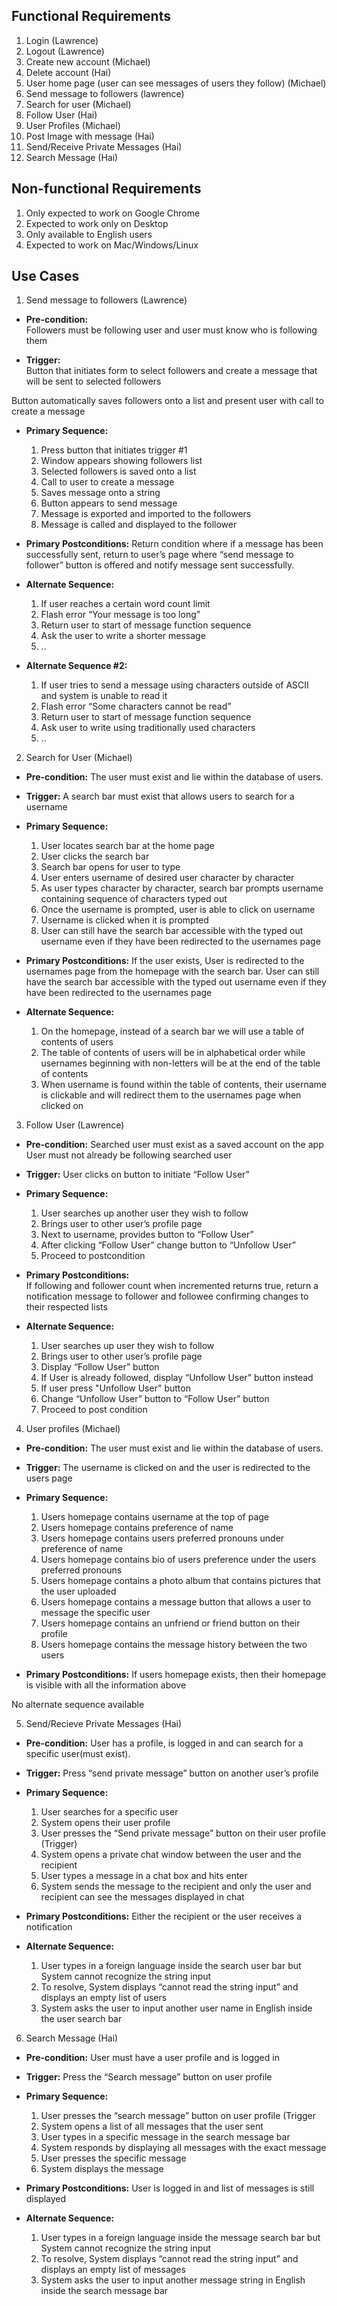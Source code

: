 
## Functional Requirements
1. Login (Lawrence)
2. Logout (Lawrence)
3. Create new account (Michael)
4. Delete account (Hai)
5. User home page (user can see messages of users they follow) (Michael)
6. Send message to followers (lawrence)
7. Search for user (Michael)
8. Follow User (Hai)
9. User Profiles (Michael)
10. Post Image with message (Hai)
11. Send/Receive Private Messages (Hai)
12. Search Message (Hai)

## Non-functional Requirements

1. Only expected to work on Google Chrome
2. Expected to work only on Desktop
3. Only available to English users
4. Expected to work on Mac/Windows/Linux

## Use Cases

1. Send message to followers (Lawrence)
- **Pre-condition:**  
Followers must be following user and user must know who is following them

- **Trigger:**  
Button that initiates form to select followers and create a message that will be sent to selected followers

Button automatically saves followers onto a list and present user with call to create a message

- **Primary Sequence:**
  
  1. Press button that initiates trigger #1
  2. Window appears showing followers list
  3. Selected followers is saved onto a list 
  4. Call to user to create a message
  5. Saves message onto a string
  6. Button appears to send message
  7. Message is exported and imported to the followers
  8. Message is called and displayed to the follower
 

- **Primary Postconditions:** 
Return condition where if a message has been successfully sent, return to user’s page where “send message to follower” button is offered and notify message sent successfully.


- **Alternate Sequence:** 
  
  1. If user reaches a certain word count limit
  2. Flash error “Your message is too long”
  3. Return user to start of message function sequence
  4. Ask the user to write a shorter message
  5. ..  

- **Alternate Sequence #2:** 
  1. If user tries to send a message using characters outside of ASCII and system is unable to read it
  2. Flash error “Some characters cannot be read”
  3. Return user to start of message function sequence
  4. Ask user to write using traditionally used characters
  5. ..


2. Search for User (Michael)
- **Pre-condition:**  The user must exist and lie within the database of users. 

- **Trigger:**  A search bar must exist that allows users to search for a username 

- **Primary Sequence:**
  
  1. User locates search bar at the home page
  2. User clicks the search bar
  3. Search bar opens for user to type
  4. User enters username of desired user character by character
  5. As user types character by character, search bar prompts username containing sequence of characters typed out
  6. Once the username is prompted, user is able to click on username
  7. Username is clicked when it is prompted 
  8. User can still have the search bar accessible with the typed out username even if they have been redirected to the usernames page

- **Primary Postconditions:**  If the user exists, User is redirected to the usernames page from the homepage with the search bar. User can still have the search bar accessible with the typed out username even if they have been redirected to the usernames page 

- **Alternate Sequence:** 
  
  1. On the homepage, instead of a search bar we will use a table of contents of users
  2. The table of contents of users will be in alphabetical order while usernames beginning with non-letters will be at the end of the table of contents
  3. When username is found within the table of contents, their username is clickable and will redirect them to the usernames page when clicked on

3. Follow User (Lawrence)
- **Pre-condition:** 
Searched user must exist as a saved account on the app
User must not already be following searched user

- **Trigger:** 
User clicks on button to initiate “Follow User”

- **Primary Sequence:**
  
  1. User searches up another user they wish to follow
  2. Brings user to other user’s profile page
  3. Next to username, provides button to “Follow User”
  4. After clicking “Follow User” change button to “Unfollow User”
  5. Proceed to postcondition



- **Primary Postconditions:**  
If following and follower count when incremented returns true, return a notification message to follower and followee confirming changes to their respected lists

- **Alternate Sequence:** 
  
  1. User searches up user they wish to follow
  2. Brings user to other user’s profile page
  3. Display “Follow User” button
  4. If User is already followed, display “Unfollow User” button instead
  5. If user press "Unfollow User" button
  6. Change “Unfollow User” button to “Follow User” button
  7. Proceed to post condition

4. User profiles (Michael)
- **Pre-condition:** 
The user must exist and lie within the database of users.  

- **Trigger:** 
 The username is clicked on and the user is redirected to the users page

- **Primary Sequence:**
  
  1. Users homepage contains username at the top of page
  2. Users homepage contains preference of name
  3. Users homepage contains users preferred pronouns under preference of name
  4. Users homepage contains bio of users preference under the users preferred pronouns 
  5. Users homepage contains a photo album that contains pictures that the user uploaded
  6. Users homepage contains a message button that allows a user to message the specific user
  7. Users homepage contains an unfriend or friend button on their profile 
  8. Users homepage contains the message history between the two users

- **Primary Postconditions:** 
 If users homepage exists, then their homepage is visible with all the information above

No alternate sequence available

5. Send/Recieve Private Messages (Hai)
- **Pre-condition:** User has a profile, is logged in and can search for a specific user(must exist).

- **Trigger:** Press “send private message” button on another user’s profile

- **Primary Sequence:**
  
  1. User searches for a specific user
  2. System opens their user profile
  3. User presses the “Send private message” button on their user profile (Trigger)
  4. System opens a private chat window between the user and the recipient 
  5. User types a message in a chat box and hits enter
  6. System sends the message to the recipient and only the user and recipient can see the messages displayed in chat

- **Primary Postconditions:** 
Either the recipient or the user receives a notification

- **Alternate Sequence:** 
  1. User types in a foreign language inside the search user bar but System cannot recognize the string input
  2. To resolve, System displays “cannot read the string input” and displays an empty list of users
  3. System asks the user to input another user name in English inside the user search bar

6. Search Message (Hai)
- **Pre-condition:**  User must have a user profile and is logged in

- **Trigger:** Press the “Search message” button on user profile

- **Primary Sequence:**
  
  1. User presses the “search message” button on user profile (Trigger
  2. System opens a list of all messages that the user sent
  3. User types in a specific message in the search message bar
  4. System responds by displaying all messages with the exact message
  5. User presses the specific message
  6. System displays the message 

- **Primary Postconditions:** 
User is logged in and list of messages is still displayed

- **Alternate Sequence:** 
  1. User types in a foreign language inside the message search bar but System cannot recognize the string input
  2. To resolve, System displays “cannot read the string input” and displays an empty list of messages
  3. System asks the user to input another message string in English inside
  the search message bar
